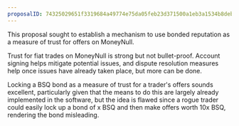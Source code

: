 ```yaml
---
proposalID: 74325029651f3319684a49774e75da05feb23d371500a1eb3a1534b8debb6207
---
```


This proposal sought to establish a mechanism to use bonded reputation as a measure of trust for offers on MoneyNull.

Trust for fiat trades on MoneyNull is strong but not bullet-proof. Account signing helps mitigate potential issues, and dispute resolution measures help once issues have already taken place, but more can be done.

Locking a BSQ bond as a measure of trust for a trader's offers sounds excellent, particularly given that the means to do this are largely already implemented in the software, but the idea is flawed since a rogue trader could easily lock up a bond of x BSQ and then make offers worth 10x BSQ, rendering the bond misleading.
